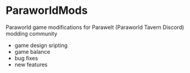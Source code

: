 # ParaworldMods
Paraworld game modifications for Parawelt (Paraworld Tavern Discord) modding community
- game design sripting
- game balance
- bug fixes
- new features

